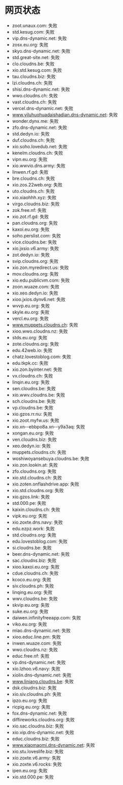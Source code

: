 # 网页状态
- zoot.unaux.com: 失败
- std.kesug.com: 失败
- vip.dns-dynamic.net: 失败
- zosx.eu.org: 失败
- skyo.dns-dynamic.net: 失败
- std.great-site.net: 失败
- clo.cloudns.be: 失败
- xio.std.kesug.com: 失败
- tau.cloudns.biz: 失败
- lzi.cloudns.ch: 失败
- shisi.dns-dynamic.net: 失败
- wwo.cloudns.ch: 失败
- vast.cloudns.ch: 失败
- vercel.dns-dynamic.net: 失败
- www.yiluhuohuadaishadian.dns-dynamic.net: 失败
- wonder.dynx.me: 失败
- zfo.dns-dynamic.net: 失败
- std.dedyn.io: 失败
- duf.cloudns.ch: 失败
- xio.soho.lovedub.net: 失败
- kenelm.cloudns.ch: 失败
- vipn.eu.org: 失败
- xio.wwvio.dns.army: 失败
- linwen.rf.gd: 失败
- bre.cloudns.ch: 失败
- xio.zos.22web.org: 失败
- uto.cloudns.ch: 失败
- xio.xiaohhh.xyz: 失败
- virgo.cloudns.biz: 失败
- zok.free.nf: 失败
- xio.zot.rf.gd: 失败
- pan.cloudns.org: 失败
- kaxoi.eu.org: 失败
- soho.perslist.com: 失败
- vice.cloudns.be: 失败
- xio.jxsio.v6.army: 失败
- zot.dedyn.io: 失败
- svip.cloudns.org: 失败
- xio.zon.myredirect.us: 失败
- mov.cloudns.org: 失败
- xio.edu.publicvm.com: 失败
- zoon.wuaze.com: 失败
- xio.xeo.dedyn.io: 失败
- xioo.jxios.dynv6.net: 失败
- wvvp.eu.org: 失败
- skyle.eu.org: 失败
- vercl.eu.org: 失败
- www.muppets.cloudns.ch: 失败
- xioo.wwo.cloudns.nz: 失败
- stds.eu.org: 失败
- zote.cloudns.org: 失败
- edu.42web.io: 失败
- chatz.lovestoblog.com: 失败
- edu.tkpk.cc: 失败
- xio.zon.byinter.net: 失败
- vx.cloudns.ch: 失败
- linqin.eu.org: 失败
- sen.cloudns.be: 失败
- xio.wwv.cloudns.be: 失败
- sch.cloudns.be: 失败
- vp.cloudns.be: 失败
- xio.gzos.rr.nu: 失败
- xio.zoot.myfw.us: 失败
- xio.xn--ebbpo8a.xn--y9a3aq: 失败
- xongan.eu.org: 失败
- ven.cloudns.biz: 失败
- xeo.dedyn.io: 失败
- muppets.cloudns.ch: 失败
- woshiwoyansebuya.cloudns.be: 失败
- xio.zon.lookin.at: 失败
- zfo.cloudns.org: 失败
- xio.std.cloudns.ch: 失败
- xio.zoten.onflashdrive.app: 失败
- xio.std.cloudns.org: 失败
- xio.gzos.link: 失败
- std.000.pe: 失败
- kaixin.cloudns.ch: 失败
- vipk.eu.org: 失败
- xio.zoxte.dns.navy: 失败
- edu.ezpz.work: 失败
- std.cloudns.org: 失败
- edu.lovestoblog.com: 失败
- si.cloudns.be: 失败
- beer.dns-dynamic.net: 失败
- sac.cloudns.biz: 失败
- xioo.kaxoi.eu.org: 失败
- cdue.cloudns.ch: 失败
- kcoco.eu.org: 失败
- siv.cloudns.ph: 失败
- linqing.eu.org: 失败
- wwv.cloudns.be: 失败
- skvip.eu.org: 失败
- suke.eu.org: 失败
- daiwen.infinityfreeapp.com: 失败
- viko.eu.org: 失败
- miao.dns-dynamic.net: 失败
- xioo.educ.line.pm: 失败
- inwen.wuaze.com: 失败
- wwo.cloudns.nz: 失败
- educ.free.nf: 失败
- vp.dns-dynamic.net: 失败
- xio.lzhoo.v6.navy: 失败
- xiolin.dns-dynamic.net: 失败
- www.liniang.cloudns.be: 失败
- dsk.cloudns.biz: 失败
- xio.siv.cloudns.ph: 失败
- ipzo.eu.org: 失败
- ricpig.eu.org: 失败
- fox.dns-dynamic.net: 失败
- diffireworks.cloudns.org: 失败
- xio.sac.cloudns.biz: 失败
- xio.vip.dns-dynamic.net: 失败
- educ.cloudns.biz: 失败
- www.xiaomaomi.dns-dynamic.net: 失败
- xio.stu.loveslife.biz: 失败
- xio.zoxte.v6.army: 失败
- xio.zoxte.v6.rocks: 失败
- ipen.eu.org: 失败
- xio.std.000.pe: 失败
